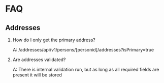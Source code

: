 # FAQ

## Addresses

1. How do I only get the primary address?

    A: /addresses/api/v1/persons/[personid]/addresses?isPrimary=true

2. Are addresses validated?

    A: There is internal validation run, but as long as all required fields are present it will be stored
